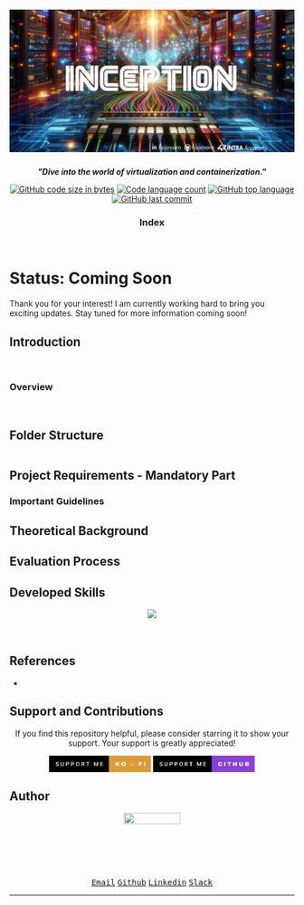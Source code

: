 <h1 align="center"><a href="https://github.com/f-corvaro/INCEPTION">
	<img src="https://github.com/f-corvaro/INCEPTION/blob/main/.extra/inception.png" alt="INCEPTION">
  </a></h1>
  
<p align="center">
	<b><i>"Dive into the world of virtualization and containerization."</i></b><br>
</p>
<p align="center" style="text-decoration: none;">
    <a href="https://github.com/f-corvaro/INCEPTION"><img alt="GitHub code size in bytes" src="https://img.shields.io/github/languages/code-size/f-corvaro/INCEPTION?color=blueviolet" /></a>
    <a href="https://github.com/f-corvaro/INCEPTION"><img alt="Code language count" src="https://img.shields.io/github/languages/count/f-corvaro/INCEPTION?color=yellow" /></a>
    <a href="https://github.com/f-corvaro/INCEPTION"><img alt="GitHub top language" src="https://img.shields.io/github/languages/top/f-corvaro/INCEPTION?color=blueviolet" /></a>
    <a href="https://github.com/f-corvaro/INCEPTION"><img alt="GitHub last commit" src="https://img.shields.io/github/last-commit/f-corvaro/INCEPTION?color=yellow" /></a>
</p>

<h3 align="center">Index</h3>
<p align="center">

</p>
<br>

# Status: Coming Soon

Thank you for your interest! I am currently working hard to bring you exciting updates. Stay tuned for more information coming soon!

## Introduction

<p align="justify">

</p>
<br>

### Overview 

<p align="justify">

</p>
<br>

## Folder Structure

<p align="justify">

```
```

<p>

## Project Requirements - Mandatory Part

### Important Guidelines

<p align="justify">

</p>

## Theoretical Background

<p align="justify">

</p>

## Evaluation Process

## Developed Skills

<p align="center">
  <a href="https://skillicons.dev">
    <img src="https://skillicons.dev/icons?i=git,linux,docker" />
  </a>
</p><br>

## References

- []()
  
## Support and Contributions

<p align="center">
If you find this repository helpful, please consider starring it to show your support. Your support is greatly appreciated!</p>

<p align="center">
<a href="https://ko-fi.com/fcorvaro"><img width="180" img align="center" src="https://github.com/f-corvaro/42.common_core/blob/main/.extra/support-me-ko-fi.svg"><alt=""></a>
<a href="https://github.com/sponsors/f-corvaro"><img width="180" img align="center" src="https://github.com/f-corvaro/42.common_core/blob/main/.extra/support-me-github.svg"><alt=""></a>

<br>

## Author

<p align="center"><a href="https://profile.intra.42.fr/users/fcorvaro"><img style="height:auto;" src="https://avatars.githubusercontent.com/u/102758065?v=4" width="100" height="100"alt=""></a>
<p align="center">
<a href="mailto:fcorvaro@student.42roma.it"><kbd>Email</kbd><alt=""></a>
<a href="https://github.com/f-corvaro"><kbd>Github</kbd><alt=""></a>
<a href="https://www.linkedin.com/in/f-corvaro/"><kbd>Linkedin</kbd><alt=""></a>
<a href="https://42born2code.slack.com/team/U050L8XAFLK"><kbd>Slack</kbd><alt=""></a>

<hr/>